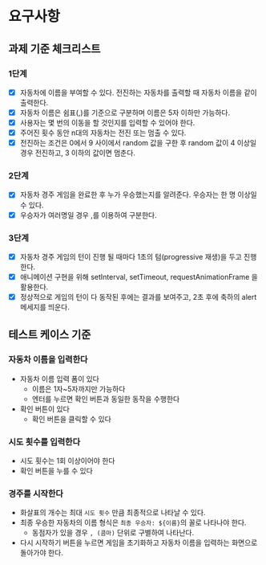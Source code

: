 # 요구사항

## 과제 기준 체크리스트

### 1단계

- [x] 자동차에 이름을 부여할 수 있다. 전진하는 자동차를 출력할 때 자동차 이름을 같이 출력한다.
- [x] 자동차 이름은 쉼표(,)를 기준으로 구분하며 이름은 5자 이하만 가능하다.
- [x] 사용자는 몇 번의 이동을 할 것인지를 입력할 수 있어야 한다.
- [x] 주어진 횟수 동안 n대의 자동차는 전진 또는 멈출 수 있다.
- [x] 전진하는 조건은 0에서 9 사이에서 random 값을 구한 후 random 값이 4 이상일 경우 전진하고, 3 이하의 값이면 멈춘다.

### 2단계

- [x] 자동차 경주 게임을 완료한 후 누가 우승했는지를 알려준다. 우승자는 한 명 이상일 수 있다.
- [x] 우승자가 여러명일 경우 ,를 이용하여 구분한다.

### 3단계

- [x] 자동차 경주 게임의 턴이 진행 될 때마다 1초의 텀(progressive 재생)을 두고 진행한다.
- [x] 애니메이션 구현을 위해 setInterval, setTimeout, requestAnimationFrame 을 활용한다.
- [x] 정상적으로 게임의 턴이 다 동작된 후에는 결과를 보여주고, 2초 후에 축하의 alert 메세지를 띄운다.

## 테스트 케이스 기준

### 자동차 이름을 입력한다

- 자동차 이름 입력 폼이 있다
  - 이름은 1자~5자까지만 가능하다
  - 엔터를 누르면 확인 버튼과 동일한 동작을 수행한다
- 확인 버튼이 있다
  - 확인 버튼을 클릭할 수 있다

### 시도 횟수를 입력한다

- 시도 횟수는 1회 이상이어야 한다
- 확인 버튼을 누를 수 있다

### 경주를 시작한다

- 화살표의 개수는 최대 `시도 횟수` 만큼 최종적으로 나타날 수 있다.
- 최종 우승한 자동차의 이름 형식은 `최종 우승자: ${이름}`의 꼴로 나타나야 한다.
  - 동점자가 있을 경우 `, (콤마)` 단위로 구별하여 나타난다.
- 다시 시작하기 버튼을 누르면 게임을 초기화하고 자동차 이름을 입력하는 화면으로 돌아가야 한다.
